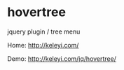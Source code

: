 hovertree
======
jquery plugin /  tree menu

Home: http://keleyi.com/

Demo: http://keleyi.com/jq/hovertree/
